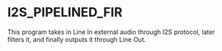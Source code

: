 # I2S_PIPELINED_FIR
This program takes in Line In external audio through I2S protocol, later filters it, and finally outputs it through Line Out.
